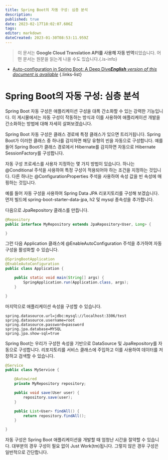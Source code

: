 ```yaml
---
title: Spring Boot의 자동 구성: 심층 분석
description: 
published: true
date: 2023-02-17T18:02:07.606Z
tags: 
editor: markdown
dateCreated: 2023-01-30T08:53:11.959Z
---
```


> 이 문서는 **Google Cloud Translation API를 사용해 자동 번역**되었습니다.
어떤 문서는 원문을 읽는게 나을 수도 있습니다.{.is-info}
- [Auto-configuration in Spring Boot: A Deep Dive***English** version of this document is available*](/en/Knowledge-base/Spring-Boot/auto-configuration-in-spring-boot-a-deep-dive)
{.links-list}


# Spring Boot의 자동 구성: 심층 분석

Spring Boot 자동 구성은 애플리케이션 구성을 대폭 간소화할 수 있는 강력한 기능입니다. 이 게시물에서는 자동 구성이 작동하는 방식과 이를 사용하여 애플리케이션 개발을 간소화하는 방법에 대해 자세히 살펴보겠습니다.

Spring Boot 자동 구성은 클래스 경로에 특정 클래스가 있으면 트리거됩니다. Spring Boot가 이러한 클래스 중 하나를 감지하면 해당 유형의 빈을 자동으로 구성합니다. 예를 들어 Spring Boot가 클래스 경로에서 Hibernate를 감지하면 자동으로 Hibernate SessionFactory를 구성합니다.

자동 구성 프로세스를 사용자 지정하는 몇 가지 방법이 있습니다. 하나는 @Conditional 주석을 사용하여 특정 구성이 적용되어야 하는 조건을 지정하는 것입니다. 다른 하나는 @ConfigurationProperties 주석을 사용하여 속성 값을 빈 속성에 매핑하는 것입니다.

예를 들어 자동 구성을 사용하여 Spring Data JPA 리포지토리를 구성해 보겠습니다. 먼저 빌드에 spring-boot-starter-data-jpa, h2 및 mysql 종속성을 추가합니다.

다음으로 JpaRepository 클래스를 만듭니다.

```java
@Repository
public interface MyRepository extends JpaRepository<User, Long> {

}
```

그런 다음 Application 클래스에 @EnableAutoConfiguration 주석을 추가하여 자동 구성을 활성화할 수 있습니다.

```java
@SpringBootApplication
@EnableAutoConfiguration
public class Application {

    public static void main(String[] args) {
        SpringApplication.run(Application.class, args);
    }

}
```

마지막으로 애플리케이션 속성을 구성할 수 있습니다.

```properties
spring.datasource.url=jdbc:mysql://localhost:3306/test
spring.datasource.username=root
spring.datasource.password=password
spring.jpa.database=MYSQL
spring.jpa.show-sql=true
```

Spring Boot는 우리가 구성한 속성을 기반으로 DataSource 및 JpaRepository를 자동으로 구성합니다. 리포지토리를 서비스 클래스에 주입하고 이를 사용하여 데이터를 저장하고 검색할 수 있습니다.

```java
@Service
public class MyService {

    @Autowired
    private MyRepository repository;

    public void save(User user) {
        repository.save(user);
    }

    public List<User> findAll() {
        return repository.findAll();
    }

}
```

자동 구성은 Spring Boot 애플리케이션을 개발할 때 엄청난 시간을 절약할 수 있습니다. 대부분의 경우 구성이 필요 없이 Just Work(tm)됩니다. 그렇지 않은 경우 구성은 일반적으로 간단합니다.
